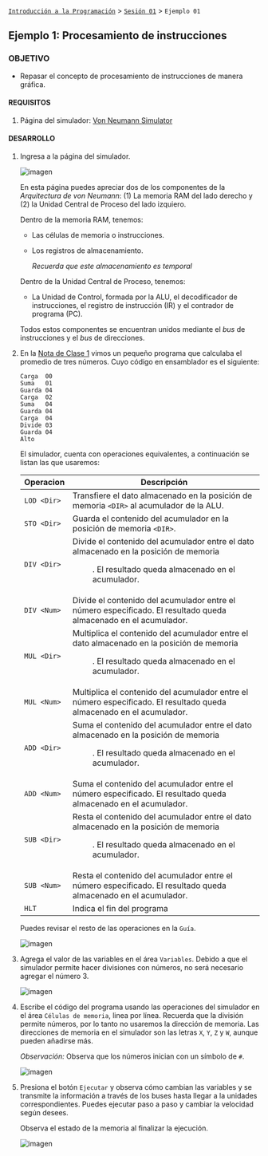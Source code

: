 [`Introducción a la Programación`](../../README.md) > [`Sesión 01`](../README.md) > `Ejemplo 01`

## Ejemplo 1: Procesamiento de instrucciones

### OBJETIVO

- Repasar el concepto de procesamiento de instrucciones de manera gráfica.

#### REQUISITOS

1. Página del simulador: [Von Neumann Simulator](http://vnsimulator.altervista.org/)

#### DESARROLLO

1. Ingresa a la página del simulador.

   ![imagen](imagenes/s1e11.png)

   En esta página puedes apreciar dos de los componentes de la *Arquitectura de von Neumann*: (1) La memoria RAM del lado derecho y (2) la Unidad Central de Proceso del lado izquiero.

   Dentro de la memoria RAM, tenemos:

   - Las células de memoria o instrucciones.
   - Los registros de almacenamiento.

      *Recuerda que este almacenamiento es temporal*

   Dentro de la Unidad Central de Proceso, tenemos:

   - La Unidad de Control, formada por la ALU, el decodificador de instrucciones, el registro de instrucción (IR) y el contrador de programa (PC).

   Todos estos componentes se encuentran unidos mediante el *bus* de instrucciones y el *bus* de direcciones.

2. En la [Nota de Clase 1](https://drive.google.com/open?id=1dgocc-fIEG-PvHYwdnayRqnvPddF2HAo) vimos un pequeño programa que calculaba el promedio de tres números. Cuyo código en ensamblador es el siguiente:
   
   ```
   Carga  00
   Suma   01
   Guarda 04
   Carga  02
   Suma   04
   Guarda 04
   Carga  04
   Divide 03
   Guarda 04
   Alto
   ```

   El simulador, cuenta con operaciones equivalentes, a continuación se listan las que usaremos:

   | Operacion   | Descripción |
   |-------------|-------------|
   | `LOD <Dir>` | Transfiere el dato almacenado en la posición de memoria `<DIR>` al acumulador de la ALU. |
   | `STO <Dir>` | Guarda el contenido del acumulador en la posición de memoria `<DIR>`. |
   | `DIV <Dir>` | Divide el contenido del acumulador entre el dato almacenado en la posición de memoria <DIR>. El resultado queda almacenado en el acumulador. |
   | `DIV <Num>` | Divide el contenido del acumulador entre el número especificado. El resultado queda almacenado en el acumulador. |
   | `MUL <Dir>` | Multiplica el contenido del acumulador entre el dato almacenado en la posición de memoria <DIR>. El resultado queda almacenado en el acumulador. |
   | `MUL <Num>` | Multiplica el contenido del acumulador entre el número especificado. El resultado queda almacenado en el acumulador. |
   | `ADD <Dir>` | Suma el contenido del acumulador entre el dato almacenado en la posición de memoria <DIR>. El resultado queda almacenado en el acumulador. |
   | `ADD <Num>` | Suma el contenido del acumulador entre el número especificado. El resultado queda almacenado en el acumulador. |
   | `SUB <Dir>` | Resta el contenido del acumulador entre el dato almacenado en la posición de memoria <DIR>. El resultado queda almacenado en el acumulador. |
   | `SUB <Num>` | Resta el contenido del acumulador entre el número especificado. El resultado queda almacenado en el acumulador. |
   | `HLT`       | Indica el fin del programa |

   Puedes revisar el resto de las operaciones en la `Guía`.

   ![imagen](imagenes/s1e12.png)

3. Agrega el valor de las variables en el área `Variables`. Debido a que el simulador permite hacer divisiones con números, no será necesario agregar el número 3.

   ![imagen](imagenes/s1e13.png)

3. Escribe el código del programa usando las operaciones del simulador en el área `Células de memoria`, linea por línea. Recuerda que la división permite números, por lo tanto no usaremos la dirección de memoria. Las direcciones de memoria en el simulador son las letras `X`, `Y`, `Z` y `W`, aunque pueden añadirse más.

   *Observación:* Observa que  los números inician con un símbolo de `#`.

   ![imagen](imagenes/s1e14.png)

4. Presiona el botón `Ejecutar` y observa cómo cambian las variables y se transmite la información a través de los buses hasta llegar a la unidades correspondientes. Puedes ejecutar paso a paso y cambiar la velocidad según desees.

   Observa el estado de la memoria al finalizar la ejecución.

   ![imagen](imagenes/s1e15.png)
